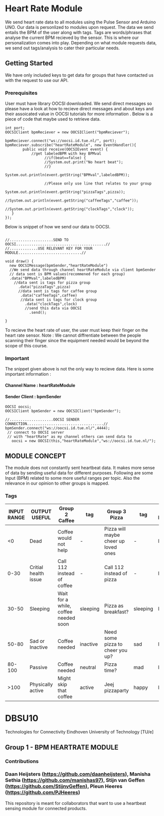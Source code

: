 

# Heart Rate Module

We send heart rate data to all modules using the Pulse Sensor and Arduino UNO. Our data is personlized to modules upon request. The data we send entails the BPM of the user along with tags. Tags are words/phrases that analyse the current BPM recieved by the sensor. This is where our personalization comes into play. Depending on what module requests data, we send out tags/analysis to cater their particular needs.

## Getting Started

We have only included keys to get data for groups that have contacted us with the request to use our API. 


### Prerequisites

User must have library OOCSI downloaded. We send direct messages so please have a look at how to recieve direct messages and about keys and their assoicated value in OOCSI tutorials for more information . Below is a piece of code that maybe used to retrieve data.


```
int port;
OOCSIClient bpmReciever = new OOCSIClient("bpmReciever");

bpmReciever.connect("ws://oocsi.id.tue.nl/", port);
bpmReciever.subscribe("heartRateModule", new EventHandler(){
        public void receive(OOCSIEvent event) {
            //get labeledBPM with key BPMval
                  //if(beat==false) {
                  //System.out.print("No heart beat");
                  //}   
                  System.out.println(event.getString("BPMval",labeledBPM));
      
                  //Please only use line that relates to your group
                      System.out.println(event.getString("pizzaTags",pizza));
                     //System.out.println(event.getString("caffeeTags","caffee"));
                     //System.out.println(event.getString("clockTags","clock"));
   }
});

```

Below is  snippet of how we send our data to OOCSI. 

```

//....................SEND TO OOCSI.........................................//
//.............USE RELEVANT KEY FOR YOUR MODULE.............................//

void draw() {
  new OOCSIMessage(bpmSender,"heartRateModule")
  //We send data through channel heartRateModule via client bpmSender
  // data sent is BPM values(recommened for each group)
  .data("BPMval",labeledBPM)
    //data sent is tags for pizza group
      .data("pizzaTags",pizza)
      //data sent is tags for caffee group
       .data("caffeeTags",caffee)
       //data sent is tags for clock group
         .data("clockTags",clock)
         //send this data via OOCSI
           .send();  
  
}

```


To recieve the heart rate of  user, the user must keep their finger on the heart rate sensor. 
Note : We cannot diffrentiate between the people scanning their finger since the equipment needed would be beyond the scope of this course.


### Important 

The snippet given above is not the only way to recieve data. Here is some important information :

#### Channel Name : heartRateModule
#### Sender Client : bpmSender

```
OOCSI oocsi;
OOCSIClient bpmSender = new OOCSIClient("bpmSender");

//....................OOCSI SENDER CONNECTION...................................//
bpmSender.connect("ws://oocsi.id.tue.nl/",4444);
 // connect to OOCSI server 
 // with "heartRate" as my channel others can send data to 
   oocsi = new OOCSI(this,"heartRateModule","ws://oocsi.id.tue.nl/");
```

## MODULE CONCEPT
The module does not constantly sent heartbeat data. It makes more sense of data by sending useful data for different purposes. 
Following are some Input (BPM) related to some more useful ranges per topic. Also the relevance in our opinion to other groups is mapped.

### Tags

|INPUT RANGE|OUTPUT USEFUL|Group 2 Caffee|tag|Group 3 Pizza|tag|Group 5 Bodytemp|tag| Group 7 Clock|tag| Other Groups | tag|
|------| ------|------ | ------|------|------|------|------|-------|------ | ------|------|
|<0    | Dead  | Coffee would not help  | - |Pizza will maybe cheer up loved ones| - | Heartrate  |...bpm | Dead, might schedule funeral| Heartrate |...bpm |
|0-30  | Critial health issue  | Call 112 instead of coffee  |- | Call 112 instead of pizza  | - | Heartrate |...bpm | Critial health issue   | Heartrate |...bpm  |
|30-50 | Sleeping  | Wait for a while, coffee needed soon   | sleeping  |Pizza as breakfast? | sleeping  |Heartrate  |...bpm | Sleeping | sleeping  |Heartrate  |...bpm  | 
|50-80 | Sad or Inactive   | Coffee needed | inactive   | Need some pizza to cheer you up?   | sad   |Heartrate   |...bpm | Passive  | passive   |  Heartrate |...bpm |
|80-100| Passive  | Coffee needed  | neutral |  Pizza time? | mad |Heartrate |...bpm | No Activity | no activity |Heartrate  |...bpm |          
|>100  | Physically active | Might skip that coffee | active   |Jeej pizzaparty  | happy |Heartrate |...bpm | Activity | activity|Heartrate |...bpm   |


# DBSU10
Technologies for Connectivity 
Eindhoven University of Technology [TU/e]

## Group 1 - BPM HEARTRATE MODULE
### Contributions
### Daan Heijsters (https://github.com/daanheijsters), Manisha Sethia (https://github.com/manishas97), Stijn van Geffen (https://github.com/StijnvGeffen), Pleun Heeres (https://github.com/PJHeeres)
This repository is meant for collaborators that want to use a heartbeat sensing module for connected products.





